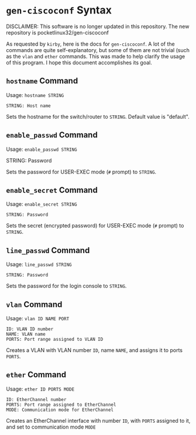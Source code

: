 # `gen-ciscoconf` Syntax

DISCLAIMER: This software is no longer updated in this repository. The new repository
is pocketlinux32/gen-ciscoconf


As requested by `kirby`, here is the docs for `gen-ciscoconf`. A lot of the commands
are quite self-explanatory, but some of them are not trivial (such as the `vlan`
and `ether` commands. This was made to help clarify the usage of this program.
I hope this document accomplishes its goal.

## `hostname` Command
Usage: `hostname STRING`

```
STRING: Host name
```

Sets the hostname for the switch/router to `STRING`. Default value is "default".

## `enable_passwd` Command
Usage: `enable_passwd STRING`

STRING: Password

Sets the password for USER-EXEC mode (`#` prompt) to `STRING`.

## `enable_secret` Command
Usage: `enable_secret STRING`

```
STRING: Password
```

Sets the secret (encrypted password) for USER-EXEC mode (`#` prompt) to `STRING`.

## `line_passwd` Command
Usage: `line_passwd STRING`

```
STRING: Password
```

Sets the password for the login console to `STRING`.

## `vlan` Command

Usage: `vlan ID NAME PORT`

```
ID: VLAN ID number
NAME: VLAN name
PORTS: Port range assigned to VLAN ID
```

Creates a VLAN with VLAN number `ID`, name `NAME`, and assigns it to ports `PORTS`.

## `ether` Command

Usage: `ether ID PORTS MODE`

```
ID: EtherChannel number
PORTS: Port range assigned to EtherChannel
MODE: Communication mode for EtherChannel
```

Creates an EtherChannel interface with number `ID`, with `PORTS` assigned to it, and set to communication mode `MODE`
